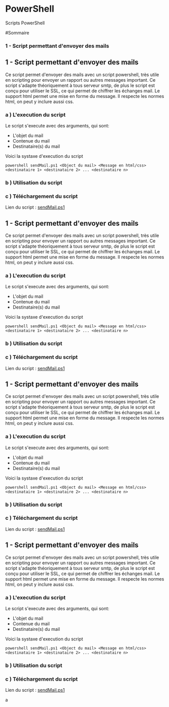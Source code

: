 # PowerShell
Scripts PowerShell

#Sommaire
### 1 - Script permettant d'envoyer des mails


## 1 - Script permettant d'envoyer des mails
Ce script permet d'envoyer des mails avec un script powershell, très utile en scripting pour envoyer un rapport ou autres messages important. Ce script s'adapte théoriquement à tous serveur smtp, de plus le script est conçu pour utiliser le SSL, ce qui permet de chiffrer les échanges mail. Le support html permet une mise en forme du message. Il respecte les normes html, on peut y inclure aussi css.

### a ) L'execution du script
Le script s'execute avec des arguments, qui sont:
   * L'objet du mail
   * Contenue du mail
   * Destinataire(s) du mail

Voici la systaxe d'execution du script
```
powershell sendMail.ps1 <Object du mail> <Message en html/css> <destinataire 1> <destinataire 2> ... <destinataire n>
```

### b ) Utilisation du script


### c ) Téléchargement du script
Lien du script : [sendMail.ps1](https://github.com/yoyo1637/PowerShell/blob/master/sendMail.ps1)

## 1 - Script permettant d'envoyer des mails
Ce script permet d'envoyer des mails avec un script powershell, très utile en scripting pour envoyer un rapport ou autres messages important. Ce script s'adapte théoriquement à tous serveur smtp, de plus le script est conçu pour utiliser le SSL, ce qui permet de chiffrer les échanges mail. Le support html permet une mise en forme du message. Il respecte les normes html, on peut y inclure aussi css.

### a ) L'execution du script
Le script s'execute avec des arguments, qui sont:
   * L'objet du mail
   * Contenue du mail
   * Destinataire(s) du mail

Voici la systaxe d'execution du script
```
powershell sendMail.ps1 <Object du mail> <Message en html/css> <destinataire 1> <destinataire 2> ... <destinataire n>
```

### b ) Utilisation du script


### c ) Téléchargement du script
Lien du script : [sendMail.ps1](https://github.com/yoyo1637/PowerShell/blob/master/sendMail.ps1)


## 1 - Script permettant d'envoyer des mails
Ce script permet d'envoyer des mails avec un script powershell, très utile en scripting pour envoyer un rapport ou autres messages important. Ce script s'adapte théoriquement à tous serveur smtp, de plus le script est conçu pour utiliser le SSL, ce qui permet de chiffrer les échanges mail. Le support html permet une mise en forme du message. Il respecte les normes html, on peut y inclure aussi css.

### a ) L'execution du script
Le script s'execute avec des arguments, qui sont:
   * L'objet du mail
   * Contenue du mail
   * Destinataire(s) du mail

Voici la systaxe d'execution du script
```
powershell sendMail.ps1 <Object du mail> <Message en html/css> <destinataire 1> <destinataire 2> ... <destinataire n>
```

### b ) Utilisation du script


### c ) Téléchargement du script
Lien du script : [sendMail.ps1](https://github.com/yoyo1637/PowerShell/blob/master/sendMail.ps1)



## 1 - Script permettant d'envoyer des mails
Ce script permet d'envoyer des mails avec un script powershell, très utile en scripting pour envoyer un rapport ou autres messages important. Ce script s'adapte théoriquement à tous serveur smtp, de plus le script est conçu pour utiliser le SSL, ce qui permet de chiffrer les échanges mail. Le support html permet une mise en forme du message. Il respecte les normes html, on peut y inclure aussi css.

### a ) L'execution du script
Le script s'execute avec des arguments, qui sont:
   * L'objet du mail
   * Contenue du mail
   * Destinataire(s) du mail

Voici la systaxe d'execution du script
```
powershell sendMail.ps1 <Object du mail> <Message en html/css> <destinataire 1> <destinataire 2> ... <destinataire n>
```

### b ) Utilisation du script


### c ) Téléchargement du script
Lien du script : [sendMail.ps1](https://github.com/yoyo1637/PowerShell/blob/master/sendMail.ps1)






































































a
